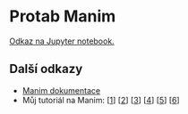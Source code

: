 # Protab Manim

[Odkaz na Jupyter notebook.](https://mybinder.org/v2/gh/xiaoxiae/protab-manim.git/HEAD?labpath=intro.ipynb)

## Další odkazy
- [Manim dokumentace](https://docs.manim.community/en/stable/index.html)
- Můj tutoriál na Manim: [[1](https://slama.dev/manim/1/)] [[2](https://slama.dev/manim/2/)] [[3](https://slama.dev/manim/3/)] [[4](https://slama.dev/manim/4/)] [[5](https://slama.dev/manim/5/)] [[6](https://slama.dev/manim/6/)]
